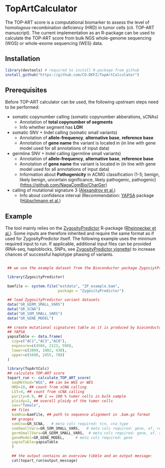 # TopArtCalculator

The TOP-ART score is a computational biomarker to assess the level of 
homologous-recombination deficiency (HRD) in tumor cells (cit. TOP-ART manuscript).
The current implementation as an R-package can be used to calculate the TOP-ART score
from bulk NGS whole-genome sequencing (WGS) or whole-exome sequencing (WES) data. 

## Installation

```r
library(devtools) # required to install R-package from github
install_github("https://github.com/CO-DKFZ/TopArtCalculator") 
```

## Prerequisites 

Before TOP-ART calculator can be used, the following upstream steps need to be performed:

* somatic copynumber calling (somatic copynumber abberations, sCNAs)
  - Annotation of **total copynumber of segments**
  - Info whether segment has **LOH**
* somatic SNV + Indel calling (somatic small variants)
  - Annotation of **allele-frequency**, **alternative base**, **reference base**
  - Annotation of **gene name** the variant is located in (in line with gene model used for all annotations of input data)
* germline SNV + Indel calling (germline small variants)
  - Annotation of **allele-frequency**, **alternative base**, **reference base**
  - Annotation of **gene name** the variant is located in (in line with gene model used for all annotations of input data)
  - Information about **Pathogenicity** in ACMG classification (1-5; benign, likely benign, uncertain significance, likely pathogenic, pathogenic) (https://github.com/NagaComBio/CharGer)
* calling of mutational signature 3 ([Alexandrov et al.](https://www.sciencedirect.com/science/article/pii/S0959437X13001639?via%3Dihub))
  - Info about confidence interval (Recommendation: [YAPSA](https://bioconductor.org/packages/YAPSA.html) package ([Hübschmann et al.](https://onlinelibrary.wiley.com/doi/10.1002/gcc.22918))
  
## Example

The tool mainly relies on the [ZygosityPredictor](https://bioconductor.org/packages/ZygosityPredictor.html) R-package ([Rheinnecker et al.](https://academic.oup.com/bioinformaticsadvances/article/4/1/vbae017/7601458)).
Some inputs are therefore inherited and require the same format as if used
for ZygosityPredictor itself. The following example uses the minimum required input to run.
If applicable, additional input files can be provided (RNA-seq, haploblocks, SNPs, see [ZygosityPredictor vignette](https://bioconductor.org/packages/release/bioc/vignettes/ZygosityPredictor/inst/doc/Usage.html)) to
increase chances of successful haplotype phasing of variants.


```r
   
 ## we use the example dataset from the Bioconductor package ZygosiytPredictor

 library(ZygosityPredictor)
 
 bamfile <- system.file("extdata", "ZP_example.bam", 
                        package = "ZygosityPredictor")
                        
 ## load ZygosityPredictor variant datasets
 data("GR_GERM_SMALL_VARS")
 data("GR_SCNA")
 data("GR_SOM_SMALL_VARS")
 data("GR_GENE_MODEL")
 
 ## create mutational signatures table as it is produced by bioconductor package
 ## YAPSA
 yapsaTable <- data.frame(
   sig=c("AC1","AC3","AC8"),
   exposure=c(4566, 2123, 598),
   lower=c(3899, 1902, 430),
   upper=c(5698, 2455, 789)
 )
 
 library(TopArtCalc)
 ## calculate TOP-ART score
 topart_run <- calculate_TOP_ART_score(
   seqMethod="WGS", ## can be WGS or WES
   HRD=10, ## count from sCNA calling
   LST=4, ## count from sCNA calling
   purity=0.9, ## 1 == 100 % tumor cells in bulk sample
   ploidy=2, ## overall ploidy of the tumor cells
   sex="female",
   ## files
   bamDna=bamfile, ## path to sequence alignment in .bam.gz format
   ## granges
   somCna=GR_SCNA,   # meta cols required: tcn, cna_type
   somSmallVars=GR_SOM_SMALL_VARS,   # meta cols required: gene, af, ref, alt
   germSmallVars=GR_GERM_SMALL_VARS,  # meta cols required: gene, af, ref, alt, ACMG_class
   geneModel=GR_GENE_MODEL,     # meta cols required: gene
   yapsaTable=yapsaTable
   )
   
   ## the output contains an overview tibble and an output message:
   cat(topart_run$output_message)
   
```




